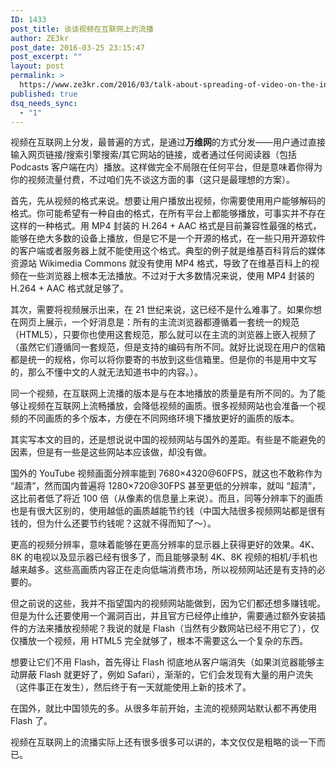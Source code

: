 ```yaml
---
ID: 1433
post_title: 谈谈视频在互联网上的流播
author: ZE3kr
post_date: 2016-03-25 23:15:47
post_excerpt: ""
layout: post
permalink: >
  https://www.ze3kr.com/2016/03/talk-about-spreading-of-video-on-the-internet/
published: true
dsq_needs_sync:
  - "1"
---
```

视频在互联网上分发，最普遍的方式，是通过<strong>万维网</strong>的方式分发——用户通过直接输入网页链接/搜索引擎搜索/其它网站的链接，或者通过任何阅读器（包括 Podcasts 客户端在内）播放。这样做完全不局限在任何平台，但是意味着你得为你的视频流量付费，不过咱们先不谈这方面的事（这只是最理想的方案）。

首先，先从视频的格式来说。想要让用户播放出视频，你需要使用用户能够解码的格式。你可能希望有一种自由的格式，在所有平台上都能够播放，可事实并不存在这样的一种格式。<!--more-->用 MP4 封装的 H.264 + AAC 格式是目前兼容性最强的格式，能够在绝大多数的设备上播放，但是它不是一个开源的格式，在一些只用开源软件的客户端或者服务器上就不能使用这个格式。典型的例子就是维基百科背后的媒体资源站 Wikimedia Commons 就没有使用 MP4 格式，导致了在维基百科上的视频在一些浏览器上根本无法播放。不过对于大多数情况来说，使用 MP4 封装的 H.264 + AAC 格式就足够了。

其次，需要将视频展示出来，在 21 世纪来说，这已经不是什么难事了。如果你想在网页上展示，一个好消息是：所有的主流浏览器都遵循着一套统一的规范（HTML5），只要你也使用这套规范，那么就可以在主流的浏览器上嵌入视频了（虽然它们遵循同一套规范，但是支持的编码有所不同。就好比说现在用户的信箱都是统一的规格，你可以将你要寄的书放到这些信箱里。但是你的书是用中文写的，那么不懂中文的人就无法知道书中的内容。）。

同一个视频，在互联网上流播的版本是与在本地播放的质量是有所不同的。为了能够让视频在互联网上流畅播放，会降低视频的画质。很多视频网站也会准备一个视频的不同画质的多个版本，方便在不同网络环境下播放更好的画质的版本。

其实写本文的目的，还是想说说中国的视频网站与国外的差距。有些是不能避免的因素，但是有一些是这些网站本应该做，却没有做。

国外的 YouTube 视频画面分辨率能到 7680×4320@60FPS，就这也不敢称作为 “超清”，然而国内普遍将 1280×720@30FPS 甚至更低的分辨率，就叫 “超清”，这比前者低了将近 100 倍（从像素的信息量上来说）。而且，同等分辨率下的画质也是有很大区别的，使用越低的画质越能节约钱（中国大陆很多视频网站都是很有钱的，但为什么还要节约钱呢？这就不得而知了～）。

更高的视频分辨率，意味着能够在更高分辨率的显示器上获得更好的效果。4K、8K 的电视以及显示器已经有很多了，而且能够录制 4K、8K 视频的相机/手机也越来越多。这些高画质内容正在走向低端消费市场，所以视频网站还是有支持的必要的。

但之前说的这些，我并不指望国内的视频网站能做到，因为它们都还想多赚钱呢。但是为什么还要使用一个漏洞百出，并且官方已经停止维护，需要通过额外安装插件的方法来播放视频呢？我说的就是 Flash（当然有少数网站已经不用它了），仅仅播放一个视频，用 HTML5 完全就够了，根本不需要这么一个复杂的东西。

想要让它们不用 Flash，首先得让 Flash 彻底地从客户端消失（如果浏览器能够主动屏蔽 Flash 就更好了，例如 Safari），渐渐的，它们会发现有大量的用户流失（这件事正在发生），然后终于有一天就能使用上新的技术了。

在国外，就比中国领先的多。从很多年前开始，主流的视频网站默认都不再使用 Flash 了。

视频在互联网上的流播实际上还有很多很多可以讲的，本文仅仅是粗略的谈一下而已。